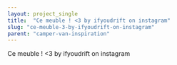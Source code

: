 ```yaml
---
layout: project_single
title:  "Ce meuble ! <3 by ifyoudrift on instagram"
slug: "ce-meuble-3-by-ifyoudrift-on-instagram"
parent: "camper-van-inspiration"
---
```

Ce meuble ! <3 by ifyoudrift on instagram